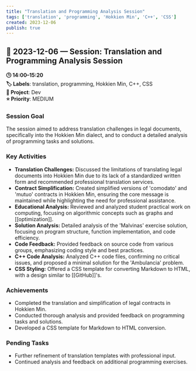 ```yaml
---
title: "Translation and Programming Analysis Session"
tags: ['translation', 'programming', 'Hokkien Min', 'C++', 'CSS']
created: 2023-12-06
publish: true
---
```


## 📅 2023-12-06 — Session: Translation and Programming Analysis Session

**🕒 14:00–15:20**  
**🏷️ Labels**: translation, programming, Hokkien Min, C++, CSS  
**📂 Project**: Dev  
**⭐ Priority**: MEDIUM  


### Session Goal
The session aimed to address translation challenges in legal documents, specifically into the Hokkien Min dialect, and to conduct a detailed analysis of programming tasks and solutions.

### Key Activities
- **Translation Challenges:** Discussed the limitations of translating legal documents into Hokkien Min due to its lack of a standardized written form and recommended professional translation services.
- **Contract Simplification:** Created simplified versions of 'comodato' and 'mutuo' contracts in Hokkien Min, ensuring the core message is maintained while highlighting the need for professional assistance.
- **Educational Analysis:** Reviewed and analyzed student practical work on computing, focusing on algorithmic concepts such as graphs and [[optimization]].
- **Solution Analysis:** Detailed analysis of the 'Malvinas' exercise solution, focusing on program structure, function implementation, and code efficiency.
- **Code Feedback:** Provided feedback on source code from various groups, emphasizing coding style and best practices.
- **C++ Code Analysis:** Analyzed C++ code files, confirming no critical issues, and proposed a minimal solution for the 'Ambulancia' problem.
- **CSS Styling:** Offered a CSS template for converting Markdown to HTML, with a design similar to [[GitHub]]'s.

### Achievements
- Completed the translation and simplification of legal contracts in Hokkien Min.
- Conducted thorough analysis and provided feedback on programming tasks and solutions.
- Developed a CSS template for Markdown to HTML conversion.

### Pending Tasks
- Further refinement of translation templates with professional input.
- Continued analysis and feedback on additional programming exercises.

